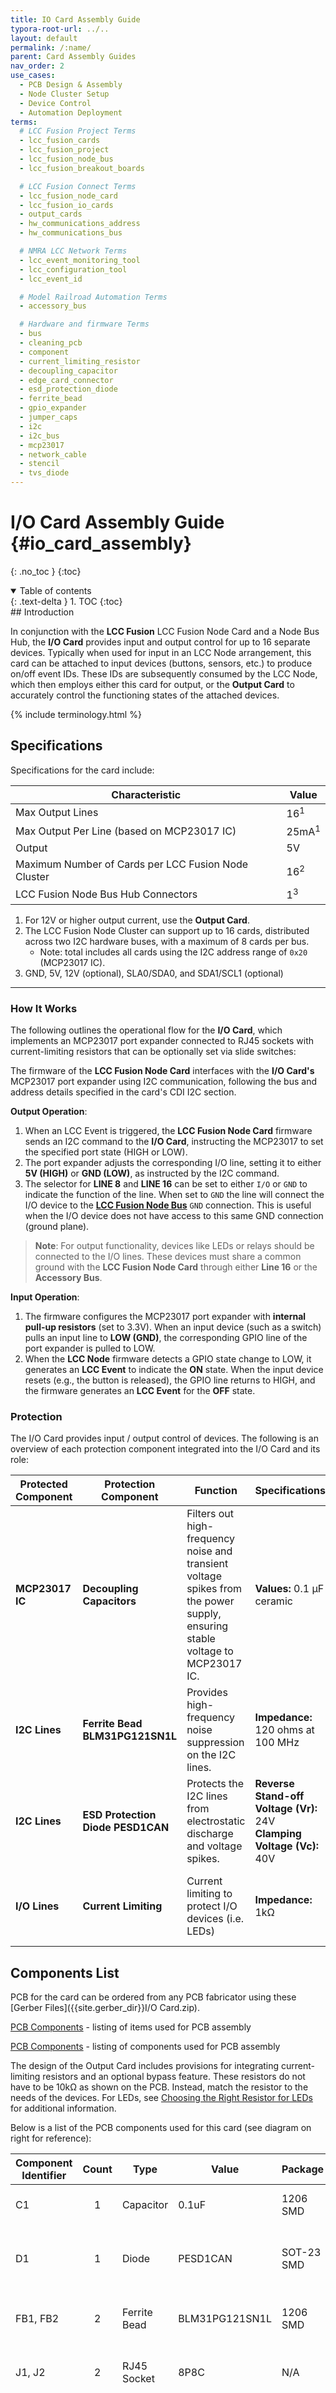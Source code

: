 ```yaml
---
title: IO Card Assembly Guide
typora-root-url: ../..
layout: default
permalink: /:name/
parent: Card Assembly Guides
nav_order: 2
use_cases:
  - PCB Design & Assembly
  - Node Cluster Setup
  - Device Control
  - Automation Deployment
terms:
  # LCC Fusion Project Terms
  - lcc_fusion_cards
  - lcc_fusion_project
  - lcc_fusion_node_bus
  - lcc_fusion_breakout_boards

  # LCC Fusion Connect Terms
  - lcc_fusion_node_card
  - lcc_fusion_io_cards
  - output_cards
  - hw_communications_address
  - hw_communications_bus

  # NMRA LCC Network Terms
  - lcc_event_monitoring_tool
  - lcc_configuration_tool
  - lcc_event_id

  # Model Railroad Automation Terms
  - accessory_bus

  # Hardware and firmware Terms
  - bus
  - cleaning_pcb
  - component
  - current_limiting_resistor
  - decoupling_capacitor
  - edge_card_connector
  - esd_protection_diode
  - ferrite_bead
  - gpio_expander
  - jumper_caps
  - i2c
  - i2c_bus
  - mcp23017
  - network_cable
  - stencil
  - tvs_diode
---
```

# I/O Card Assembly Guide {#io_card_assembly}
{: .no_toc }
{:toc}
<details open markdown="block">
  <summary>
    Table of contents
  </summary>
  {: .text-delta }
1. TOC
{:toc}
</details>
## Introduction

In conjunction with the **LCC Fusion** LCC Fusion Node Card and a Node Bus Hub, the **I/O Card** provides input and output control for up to 16 separate devices. Typically when used for input in an LCC Node arrangement, this card can be attached to input devices (buttons, sensors, etc.) to produce on/off event IDs.  These IDs are subsequently consumed by the LCC Node, which then employs either this card for output, or the **Output Card** to accurately control the functioning states of the attached devices.

{% include terminology.html %}

## Specifications

Specifications for the card include:

| Characteristic                                      | Value            |
| --------------------------------------------------- | ---------------- |
| Max Output Lines                                    | 16<sup>1</sup>   |
| Max Output Per Line (based on MCP23017 IC)          | 25mA<sup>1</sup> |
| Output                                              | 5V               |
| Maximum Number of Cards per LCC Fusion Node Cluster | 16<sup>2</sup>   |
| LCC Fusion Node Bus Hub Connectors                  | 1<sup>3</sup>    |

1. For 12V or higher output current, use the  **Output Card**.
2. The LCC Fusion Node Cluster can support up to 16 cards, distributed across two I2C hardware buses, with a maximum of 8 cards per bus.
   - Note: total includes all cards using the I2C address range of ````0x20```` (MCP23017 IC).
3. GND, 5V, 12V (optional), SLA0/SDA0, and SDA1/SCL1 (optional)

---

### How It Works

The following outlines the operational flow for the **I/O Card**, which implements an MCP23017 port expander connected to RJ45 sockets with current-limiting resistors that can be optionally set via slide switches:

The firmware of the **LCC Fusion Node Card** interfaces with the **I/O Card's** MCP23017 port expander using I2C communication, following the bus and address details specified in the card's CDI I2C section.

**Output Operation**:

1. When an LCC Event is triggered, the **LCC Fusion Node Card** firmware sends an I2C command to the **I/O Card**, instructing the MCP23017 to set the specified port state (HIGH or LOW).
2. The port expander adjusts the corresponding I/O line, setting it to either **5V (HIGH)** or **GND (LOW)**, as instructed by the I2C command.
3. The selector for **LINE 8** and **LINE 16** can be set to either `I/O` or `GND` to indicate the function of the line.  When set to `GND` the line will connect the I/O device to the  **[LCC Fusion Node Bus](/terminology/#node-bus)** `GND` connection.  This is useful when the I/O device does not have access to this same GND connection (ground plane).

> **Note**: For output functionality, devices like LEDs or relays should be connected to the I/O lines. These devices must share a common ground with the **LCC Fusion Node Card** through either **Line 16** or the **Accessory Bus**.

**Input Operation**:

1. The firmware configures the MCP23017 port expander with **internal pull-up resistors** (set to 3.3V). When an input device (such as a switch) pulls an input line to **LOW (GND)**, the corresponding GPIO line of the port expander is pulled to LOW.
2. When the **LCC Node** firmware detects a GPIO state change to LOW, it generates an **LCC Event** to indicate the **ON** state. When the input device resets (e.g., the button is released), the GPIO line returns to HIGH, and the firmware generates an **LCC Event** for the **OFF** state.

### Protection

The I/O Card provides input / output control of devices. The following is an overview of each protection component integrated into the I/O Card and its role:

| Protected Component | Protection Component              | Function                                                     | Specifications                                               | Location                                              |
| ------------------- | --------------------------------- | ------------------------------------------------------------ | ------------------------------------------------------------ | ----------------------------------------------------- |
| **MCP23017 IC**     | **Decoupling Capacitors**         | Filters out high-frequency noise and transient voltage spikes from the power supply, ensuring stable voltage to MCP23017 IC. | **Values:** 0.1 µF ceramic                                   | Across Vcc and GND near IC.                           |
| **I2C Lines**       | **Ferrite Bead BLM31PG121SN1L**   | Provides high-frequency noise suppression on the I2C lines.  | **Impedance:** 120 ohms at 100 MHz                           | In series with the SDA and SCL lines of the I2C bus   |
| **I2C Lines**       | **ESD Protection Diode PESD1CAN** | Protects the I2C lines from electrostatic discharge and voltage spikes. | **Reverse Stand-off Voltage (Vr):** 24V<br>**Clamping Voltage (Vc):** 40V | Across the SDA and SCL lines to GND                   |
| **I/O Lines**       | **Current Limiting**              | Current limiting to protect I/O devices (i.e. LEDs)          | **Impedance:** 1k&Omega;                                     | In series with I/O lines, selectable via slide switch |

 ## Components List

PCB for the card can be ordered from any PCB fabricator using these [Gerber Files]({{site.gerber_dir}}I/O Card.zip).

[PCB Components](/pcb-parts/) - listing of items used for PCB assembly

[PCB Components](/pcb-components/) - listing of components used for PCB assembly

The design of the Output Card includes provisions for integrating current-limiting resistors and an optional bypass feature.  These resistors do not have to be 10k&Omega; as shown on the PCB.  Instead, match the resistor to the needs of the devices.  For LEDs, see  [Choosing the Right Resistor for LEDs](/led-card-usage-guide/) for additional information.

Below is a list of the PCB components used for this card (see diagram on right for reference): 

| Component Identifier | Count | Type               | Value            | Package    | Required? | Purpose                                                      |
| -------------------- | :---: | ------------------ | ---------------- | ---------- | :-------- | ------------------------------------------------------------ |
| C1                   |   1   | Capacitor          | 0.1uF            | 1206 SMD   | Required  | Decoupling capacitor for IC protection.                      |
| D1                   |   1   | Diode              | PESD1CAN         | SOT-23 SMD | Required  | I2C data bus electrostatic discharge (ESD) protection.       |
| FB1, FB2             |   2   | Ferrite Bead       | BLM31PG121SN1L   | 1206 SMD   | Required  | I2C network bus data line noise suppression.                 |
| J1, J2               |   2   | RJ45 Socket        | 8P8C             | N/A        | Required  | Network cable (CAT5/6) connection to I/O devices.            |
| JP1, JP2             |   2   | Male Header        | 3P, 0.1" spacing | N/A        | Required  | Used for LINES 8 & 16 selection for either GND or I/O. Set to GND when I/O devices require this card to provide the circuit's GND connection. |
| JP3, JP4             |   2   | Male Header        | 3P, 0.1" spacing | N/A        | Required  | Used for COMM BUS selection (I2C hardware bus) for either BUS A or BUS B. Must match the configuration within the LCC Node (CDI). |
| R5 - R23             |  19   | Resistor           | 10kΩ             | 1206 SMD   | Optional  | Used to limit current to the I/O devices. Required when limiting output current. Optionally bypassed by setting the corresponding DIP switch (SW2, SW3) to ON. Modify the resistor value to match the requirements of the I/O device. For LEDs, see [Choosing the Right Resistor for LEDs](/led-card-usage-guide/). |
| R1 - R4              |   4   | Resistor           | 10kΩ             | 1206 SMD   | Required  | Used to limit current to SW1 and MCP23017 for I2C address.   |
| SW1                  |   1   | DIP / Slide Switch | 3P, 2.54mm       | N/A        | Required  | Used for COMM ADDR selection (I2C address offset, 0-7). Up to 8 cards can be installed per I2C bus. Must match the LCC Node configuration (CDI). |
| SW2, SW3             |   2   | DIP / Slide Switch | 8P, 2.54mm       | N/A        | Optional  | Used to enable/disable limiting resistors for each I/O line. Required to bypass current-limiting resistors (R5-R23). |
| U1                   |   1   | IC                 | MCP23017         | SSOP28     | Required  | I/O expander using I2C serial interface to control 16 GPIO pins. |
| SH1, SH2, SH3, SH4   |   4   | Jumper Caps        | 2.54mm           | N/A        | Required  | Used with I2C Bus and LINE 8/16 selections. Recommend tall caps for ease of use. |

## Tools Required

> [List of recommended tools](/pcb-tools/).

## Safety Precautions

- See [Safety Precautions](/safety-precautions/). 

## Assembly Instructions

<img src="/assets/images/pcbs/Output_Card/Output_Card_pcb.png" style="zoom:50%; float:right" />Below are the high level steps for assembly of the I/O Card:

1. Clean PCB with alcohol to remove residue.  See [Cleaning_PCB](/pcb-prep/) for details.
2. When using a PCB stencil to apply the paste, align the stencil over the PCB using the 2 Tooling Holes located at the top and bottom of the card.  There are very small holes with no labels or markings.  Use a thick straight pin or wire for the alignment, pushing down into a soft foam surface to hold the pin/wire in place.

>  See also: [Soldering Tips](/pcb-soldering/)

| Component Identifier | Component (Package)             | Required? | Orientation                                          |
| -------------------- | ------------------------------- | :-------- | ---------------------------------------------------- |
| C1                   | 0.1uF Capacitor (1206 SMD)      | Required  | None                                                 |
| D1                   | Diode, PESD1CAN, SOT-23 SMD     | Required  | Fits only one way                                    |
| FB1, FB2             | Diode, BLM31PG121SN1L, 1206 SMD | Required  | None                                                 |
| J1, J2               | RJ45 socket (8P8C)              | Required  | Fits only one way                                    |
| JP1, JP2             | Male header (3P, 0.1" spacing)  | Required  | None                                                 |
| JP3, JP4             | Male headers (3P, 0.1" spacing) | Required  | None                                                 |
| R1 - R23             | 10kΩ resistors (1206 SMD)       | Optional  | None                                                 |
| SW1, SW2, SW3        | DIP / Slide Switch (3P, 2.54mm) | Required  | Position so switch so **ON** is towards PCB top edge |
| U1                   | MCP23017 IC (SSOP28)            | Required  | Position IC’s dent towards PCB right edge            |

## Testing and Verification

Configure the card:

1. Select the I2C bus (**COMM BUS**) by positioning (2) Jumper Caps on either BUS A or BUS B male header pins (JP1, JP2)
2. Select the I2C address **(COMM ADDR)** switch (SW1) by slide each of the 3 switches to either the ON or OFF position.  Setting a switch to ON increments the address by 1, 2, or 4 for an address range of 0 to 7.  Up to 8 devices can then be configured for BUS A and 8 for BUS B.
3. Select the output voltage by positioning a Jump Cap on (1) pair of **VOLTAGE** male header pins (JP5)
4. Select the function of Line 16 as an output line or as a ground (GND) connection by positioning a Jumper Cap on (1) pair of **LINE 8** and **LINE 16** male header pins (JP3, JP4).

The following test and verifications of the card should be performed after a through inspection of the card's soldering.  Check all of the PTH component pins and SMD pads.  Make sure there are no solder bridges between pins and pads.

### Visual Inspection

1. **Initial Check**: Examine the board for any obvious issues like missing components, solder bridges, or components that are misaligned or not fully seated.

2. **Solder Joint Inspection**: Use a magnifying glass or a microscope to inspect solder joints. Look for cold solder joints, insufficient or excessive solder, or any shorts between pads.

3. **Component Orientation**: the IC's are correctly oriented according to the PCB silkscreen or schematic.

### Connectivity Testing

### Power-Up Tests

1. Assembly a tested Power Module to the LCC Fusion Node Card.
2. Apply Power to the Power Module and verify the following:
   - **Check for Hot Components**: Feel for components that are overheating, which could indicate a problem like a short circuit or incorrect component.

### Functional Testing

#### I2C Verification

#### Line Verification

After validating the LCC Fusion Node Card can connect with the I/O Card, test each of the I/O lines as follows:
1. Connect an network cable (CAT5/6) to RJ45 connector.  Use the other end of the cable with a breakout board, or exposed wires to connect to devices for testing.
2. Configure each line of the card for output using an LCC CDI Configuration Tool
  3. Attach an LED anode to each line.  Attach the LED cathode to common (GND) used by the LCC Fusion Node Card.
  4. Set the current limiting DIP switches to ON
  6. Test using LCC events:

        1. Send the configured on/off LCC Event ID's for each output line

        2. Validate that LED(s) turn on/off

            - If some of the lines work and some don't, it probably a soldering connection for the bad line

            - If none of the lines work correctly, check the connections for the voltage settings  


## Troubleshooting

- See [I2C Trouble Shooting](/test-i2c-cards/).

## References

1.  [Choosing the Right Resistor for LEDs](/led-card-usage-guide/).


